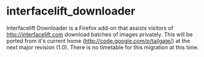 interfacelift_downloader
========================

Interfacelift Downloader is a Firefox add-on that assists visitors of http://interfacelift.com 
download batches of images privately.  This will be ported from it's current home 
(http://code.google.com/p/tailgate/) at the next major revision (1.0).  There is no timetable
for this migration at this time.